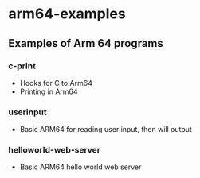 # arm64-examples

## Examples of Arm 64 programs

### c-print

- Hooks for C to Arm64
- Printing in Arm64

### userinput

- Basic ARM64 for reading user input, then will output

### helloworld-web-server

- Basic ARM64 hello world web server
